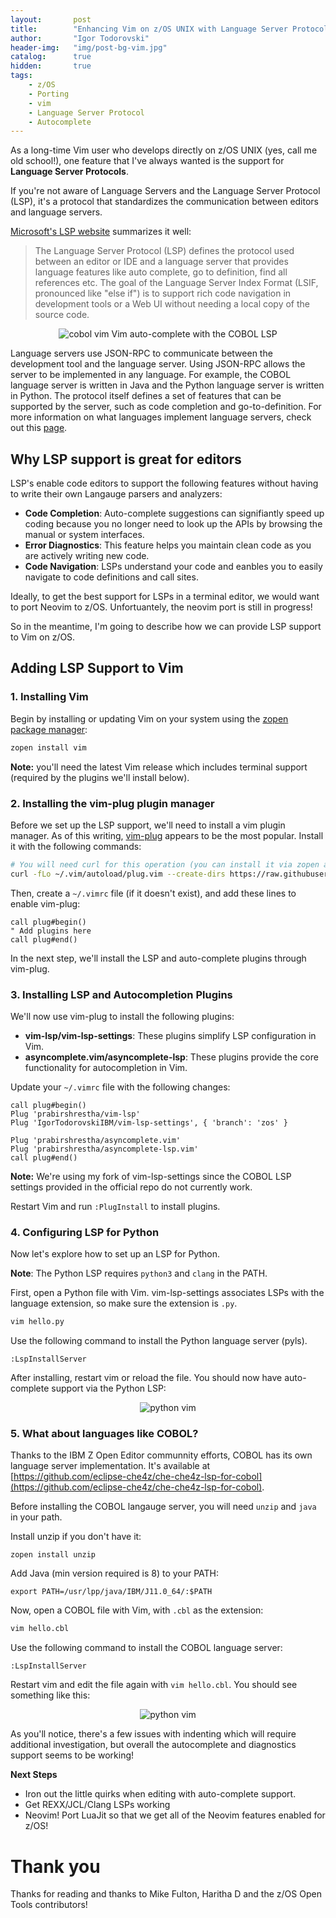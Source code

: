 ```yaml
---
layout:       post
title:        "Enhancing Vim on z/OS UNIX with Language Server Protocol (LSP) support"
author:       "Igor Todorovski"
header-img:   "img/post-bg-vim.jpg"
catalog:      true
hidden:       true
tags:
    - z/OS
    - Porting
    - vim
    - Language Server Protocol
    - Autocomplete
---
```


As a long-time Vim user who develops directly on z/OS UNIX (yes, call me old school!), one feature that I've always wanted is the support for **Language Server Protocols**.

If you're not aware of Language Servers and the Language Server Protocol (LSP), it's a protocol that standardizes the communication between editors and language servers. 

[Microsoft's LSP website](https://microsoft.github.io/language-server-protocol/) summarizes it well:
> The Language Server Protocol (LSP) defines the protocol used between an editor or IDE and a language server that provides language features like auto complete, go to definition, find all references etc. The goal of the Language Server Index Format (LSIF, pronounced like "else if") is to support rich code navigation in development tools or a Web UI without needing a local copy of the source code.

<p style="text-align: center;">
<img src="/blog/img/in-post/vim_front.gif" alt="cobol vim" style="float:center;">
Vim auto-complete with the COBOL LSP
</p>

Language servers use JSON-RPC to communicate between the development tool and the language server. Using JSON-RPC allows the server to be implemented in any language. For example, the COBOL language server is written in Java and the Python language server is written in Python. 
The protocol itself defines a set of features that can be supported by the server, such as code completion and go-to-definition. For more information on what languages implement language servers, check out this [page](https://microsoft.github.io/language-server-protocol/implementors/servers/).

## Why LSP support is great for editors

LSP's enable code editors to support the following features without having to write their own Langauge parsers and analyzers:

* **Code Completion**: Auto-complete suggestions can signifiantly speed up coding because you no longer need to look up the APIs by browsing the manual or system interfaces.
* **Error Diagnostics**: This feature helps you maintain clean code as you are actively writing new code.
* **Code Navigation**: LSPs understand your code and eanbles you to easily navigate to code definitions and call sites.

Ideally, to get the best support for LSPs in a terminal editor, we would want to port Neovim to z/OS. Unfortuantely, the neovim port is still in progress!

So in the meantime, I'm going to describe how we can provide LSP support to Vim on z/OS.

## Adding LSP Support to Vim

### 1. Installing Vim

Begin by installing or updating Vim on your system using the [zopen package manager](https://github.com/ZOSOpenTools/meta):

```bash
zopen install vim
```

**Note:** you'll need the latest Vim release which includes terminal support (required by the plugins we'll install below).

### 2. Installing the vim-plug plugin manager

Before we set up the LSP support, we'll need to install a vim plugin manager. As of this writing, [vim-plug](https://github.com/junegunn/vim-plug) appears to be the most popular. Install it with the following commands:

```bash
# You will need curl for this operation (you can install it via zopen as above)
curl -fLo ~/.vim/autoload/plug.vim --create-dirs https://raw.githubusercontent.com/junegunn/vim-plug/master/plug.vim
```

Then, create a `~/.vimrc` file (if it doesn't exist), and add these lines to enable vim-plug:

```vim
call plug#begin()
" Add plugins here
call plug#end()
```

In the next step, we'll install the LSP and auto-complete plugins through vim-plug.

### 3. Installing LSP and Autocompletion Plugins

We'll now use vim-plug to install the following plugins:

- **vim-lsp/vim-lsp-settings**: These plugins simplify LSP configuration in Vim.
- **asyncomplete.vim/asyncomplete-lsp**: These plugins provide the core functionality for autocompletion in Vim.

Update your `~/.vimrc` file with the following changes:

```vim
call plug#begin()
Plug 'prabirshrestha/vim-lsp'
Plug 'IgorTodorovskiIBM/vim-lsp-settings', { 'branch': 'zos' }

Plug 'prabirshrestha/asyncomplete.vim'
Plug 'prabirshrestha/asyncomplete-lsp.vim'
call plug#end()
```
**Note:** We're using my fork of vim-lsp-settings since the COBOL LSP settings provided in the official repo do not currently work.

Restart Vim and run `:PlugInstall` to install plugins.

### 4. Configuring LSP for Python

Now let's explore how to set up an LSP for Python.

**Note**: The Python LSP requires `python3` and `clang` in the PATH.


First, open a Python file with Vim. vim-lsp-settings associates LSPs with the language extension, so make sure the extension is `.py`.

```bash
vim hello.py
```

Use the following command to install the Python language server (pyls).

```vim
:LspInstallServer
```

After installing, restart vim or reload the file. You should now have auto-complete support via the Python LSP:

<p style="text-align: center;">
<img src="/blog/img/in-post/python_vim.gif" alt="python vim" style="float:center;">
</p>


### 5. What about languages like COBOL?

Thanks to the IBM Z Open Editor communnity efforts, COBOL has its own language server implementation. It's available at [https://github.com/eclipse-che4z/che-che4z-lsp-for-cobol](https://github.com/eclipse-che4z/che-che4z-lsp-for-cobol).

Before installing the COBOL langauge server, you will need `unzip` and `java` in your path.

Install unzip if you don't have it:
```
zopen install unzip
```

Add Java (min version required is 8) to your PATH:
```
export PATH=/usr/lpp/java/IBM/J11.0_64/:$PATH

```

Now, open a COBOL file with Vim, with `.cbl` as the extension:

```bash
vim hello.cbl
```

Use the following command to install the COBOL language server:

```vim
:LspInstallServer
```

Restart vim and edit the file again with `vim hello.cbl`. You should see something like this:

<p style="text-align: center;">
<img src="/blog/img/in-post/cobol_vim.gif" alt="python vim" style="float:center;">
</p>

As you'll notice, there's a few issues with indenting which will require additional investigation, but overall the autocomplete and diagnostics support seems to be working!

**Next Steps**
* Iron out the little quirks when editing with auto-complete support.
* Get REXX/JCL/Clang LSPs working
* Neovim! Port LuaJit so that we get all of the Neovim features enabled for z/OS!

# Thank you
Thanks for reading and thanks to Mike Fulton, Haritha D and the z/OS Open Tools contributors!
